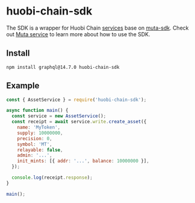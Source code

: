 # huobi-chain-sdk

The SDK is a wrapper for Huobi Chain [services](https://github.com/HuobiGroup/huobi-chain/tree/master/services) base on [muta-sdk](https://github.com/nervosnetwork/muta-sdk-js). Check out [Muta service](https://github.com/nervosnetwork/muta-sdk-js/tree/master/packages/muta-service) to learn more about how to use the SDK.

## Install

```
npm install graphql@14.7.0 huobi-chain-sdk
```

## Example

```js
const { AssetService } = require('huobi-chain-sdk');

async function main() {
  const service = new AssetService();
  const receipt = await service.write.create_asset({
    name: 'MyToken',
    supply: 10000000,
    precision: 0,
    symbol: 'MT',
    relayable: false,
    admin: '...',
    init_mints: [{ addr: '...', balance: 10000000 }],
  });

  console.log(receipt.response);
}

main();
```
